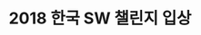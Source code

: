 ---
category: 'career'
careerType: 'prize'
startDate: '2019-02-01'
title: '2018 한국 SW 챌린지 입상'
desc: 'Node.js, Express.js, Firebase'
---
